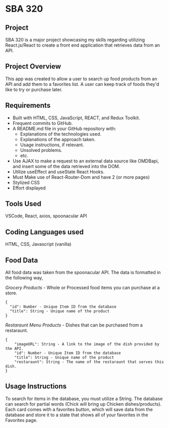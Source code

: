 # SBA 320
## Project
SBA 320 is a major project showcasing my skills regarding utilizing React.js/React to create a front end application that retrieves data from an API.

## Project Overview
This app was created to allow a user to search up food products from an API and add them to a favorites list. A user can keep track of foods they'd like to try or purchase later.

## Requirements
- Built with HTML, CSS, JavaScript, REACT, and Redux Toolkit.
- Frequent commits to GitHub.
- A README.md file in your GitHub repository with:
    - Explanations of the technologies used.
    - Explanations of the approach taken.
    - Usage instructions, if relevant.
    - Unsolved problems.
    - etc.
- Use AJAX to make a request to an external data source like OMDBapi, and insert some of the data retrieved into the DOM.
- Utilize useEffect and useState React Hooks.
- Must Make use of React-Router-Dom and have 2 (or more pages)
- Stylized CSS
- Effort displayed

## Tools Used
VSCode, React, axios, spoonacular API

## Coding Languages used
HTML, CSS, Javascript (vanilla) 

## Food Data
All food data was taken from the spoonacular API. The data is formatted in the following way,

*Grocery Products* - Whole or Processed food items you can purchase at a store.

```
{
  "id": Number - Unique Item ID from the database
  "title": String - Unique name of the product
}
```

*Restaraunt Menu Products* - Dishes that can be purchased from a restaraunt.

```
{
    "imageURL": String - A link to the image of the dish provided by the API.
    "id": Number - Unique Item ID from the database
    "title": String - Unique name of the product
    "restaraunt": String - The name of the restaraunt that serves this dish.
}
```

## Usage Instructions
To search for items in the database, you must utilize a String. The database can search for partial words (Chick will bring up Chicken dishes/products).
Each card comes with a favorites button, which will save data from the database and store it to a state that shows all of your favorites in the Favorites page.
